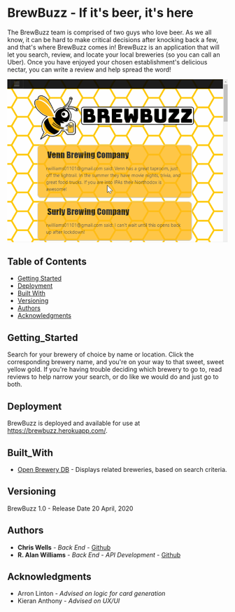 # BrewBuzz - If it's beer, it's here

The BrewBuzz team is comprised of two guys who love beer. As we all know, it can be hard to make critical decisions after knocking back a few, and that's where BrewBuzz comes in! BrewBuzz is an application that will let you search, review, and locate your local breweries (so you can call an Uber). Once you have enjoyed your chosen establishment's delicious nectar, you can write a review and help spread the word!

![BrewBuzz_Demo](/public/stylesheets/brewbuzz_demo.gif)

## Table of Contents
* [Getting Started](#getting_started) 
* [Deployment](#deployment) 
* [Built With](#built_with)
* [Versioning](#versioning)
* [Authors](#authors)
* [Acknowledgments](#acknowledgments)

## Getting_Started

Search for your brewery of choice by name or location. Click the corresponding brewery name, and you're on your way to that sweet, sweet yellow gold. If you're having trouble deciding which brewery to go to, read reviews to help narrow your search, or do like we would do and just go to both.

## Deployment

BrewBuzz is deployed and available for use at https://brewbuzz.herokuapp.com/.

## Built_With

* [Open Brewery DB](https://www.openbrewerydb.org/) - Displays related breweries, based on search criteria.

## Versioning

BrewBuzz 1.0 - Release Date 20 April, 2020

## Authors

* **Chris Wells** - *Back End* - [Github](https://github.com/chriswells1995)
* **R. Alan Williams** - *Back End - API Development* - [Github](https://github.com/rwilliams01101)

## Acknowledgments

* Arron Linton - *Advised on logic for card generation*
* Kieran Anthony - *Advised on UX/UI*
